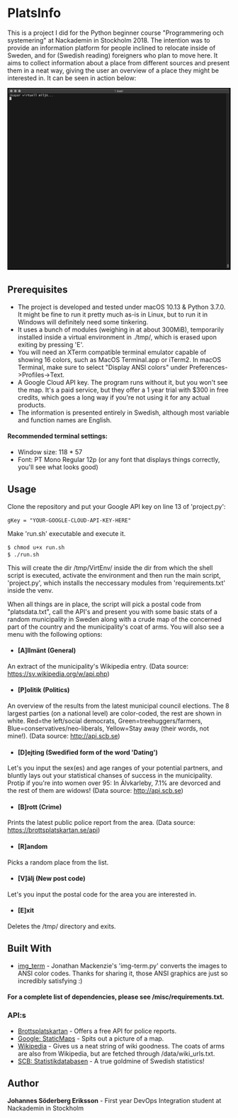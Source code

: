 # PlatsInfo

This is a project I did for the Python beginner course "Programmering och systemering" at Nackademin in Stockholm 2018. 
The intention was to provide an information platform for people inclined to relocate inside of Sweden, and for  (Swedish reading) foreigners who plan to move here.
It aims to collect information about a place from different sources and present them in a neat way, giving the user an overview of a place they might be interested in.
It can be seen in action below:

![](/misc/sthlm.gif)

## Prerequisites

* The project is developed and tested under macOS 10.13 & Python 3.7.0. It might be fine to run it pretty much as-is in Linux, but to run it in Windows will definitely need some tinkering.
* It uses a bunch of modules (weighing in at about 300MiB), temporarily installed inside a virtual environment in ./tmp/, which is erased upon exiting by pressing 'E'. 
* You will need an XTerm compatible terminal emulator capable of showing 16 colors, such as MacOS Terminal.app or iTerm2. In macOS Terminal, make sure to select "Display ANSI colors" under Preferences->Profiles->Text.
* A Google Cloud API key. The program runs without it, but you won't see the map. It's a paid service, but they offer a 1 year trial with $300 in free credits, which goes a long way if you're not using it for any actual products.
* The information is presented entirely in Swedish, although most variable and function names are English. 

#### Recommended terminal settings:
* Window size: 118 * 57
* Font: PT Mono Regular 12p (or any font that displays things correctly, you'll see what looks good)

## Usage
Clone the repository and put your Google API key on line 13 of 'project.py':
```
gKey = "YOUR-GOOGLE-CLOUD-API-KEY-HERE"
```

Make 'run.sh' executable and execute it. 
```
$ chmod u+x run.sh
$ ./run.sh
```

This will create the dir /tmp/VirtEnv/ inside the dir from which the shell script is executed, activate the environment and then run the main script, 'project.py', which installs the neccessary modules from 'requirements.txt' inside the venv.

When all things are in place, the script will pick a postal code from "platsdata.txt", call the API's and present you with some basic stats of a random municipality in Sweden along with a crude map of the concerned part of the country and the municipality's coat of arms.
You will also see a menu with the following options:
* #### [A]llmänt (General)
An extract of the municipality's Wikipedia entry. (Data source: https://sv.wikipedia.org/w/api.php)
* #### [P]olitik (Politics)
An overview of the results from the latest municipal council elections. The 8 largest parties (on a national level) are color-coded, the rest are shown in white. Red=the left/social democrats, Green=treehuggers/farmers, Blue=conservatives/neo-liberals, Yellow=Stay away (their words, not mine!). (Data source: http://api.scb.se)
* #### [D]ejting (Swedified form of the word 'Dating')
Let's you input the sex(es) and age ranges of your potential partners, and bluntly lays out your statistical chanses of success in the municipality. Protip if you're into women over 95: In Älvkarleby, 7.1% are devorced and the rest of them are widows! (Data source: http://api.scb.se)
* #### [B]rott (Crime)
Prints the latest public police report from the area. (Data source: https://brottsplatskartan.se/api)
* #### [R]andom
Picks a random place from the list.
* #### [V]älj (New post code)
Let's you input the postal code for the area you are interested in.
* #### [E]xit
Deletes the /tmp/ directory and exits.

## Built With

* [img_term](https://github.com/JonnoFTW/img_term) - Jonathan Mackenzie's 'img-term.py' converts the images to ANSI color codes. Thanks for sharing it, those ANSI graphics are just so incredibly satisfying :)
#### For a complete list of dependencies, please see /misc/requirements.txt.
### API:s
* [Brottsplatskartan](https://brottsplatskartan.se/) - Offers a free API for police reports.
* [Google: StaticMaps](https://developers.google.com/maps/documentation/maps-static/intro) - Spits out a picture of a map.
* [Wikipedia](https://en.wikipedia.org/w/api.php?action=help&modules=query%2Bextracts) - Gives us a neat string of wiki goodness. The coats of arms are also from Wikipedia, but are fetched through /data/wiki_urls.txt.
* [SCB: Statistikdatabasen](http://www.statistikdatabasen.scb.se/) - A true goldmine of Swedish statistics!

## Author

**Johannes Söderberg Eriksson** - First year DevOps Integration student at Nackademin in Stockholm
